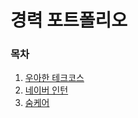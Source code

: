 # 경력 포트폴리오

### 목차

1. [우아한 테크코스](https://github.com/backlo/career/tree/master/woowahan-techcourse)
2. [네이버 인턴](https://github.com/backlo/career/tree/master/naver-intern)
3. [숨케어](https://github.com/backlo/career/tree/master/soomcare)